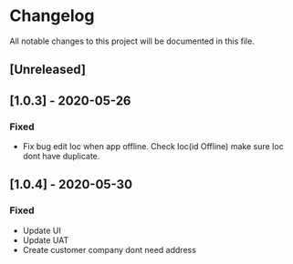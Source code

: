 # Changelog

All notable changes to this project will be documented in this file.

## [Unreleased]

## [1.0.3] - 2020-05-26

### Fixed
- Fix bug edit Ioc when app offline. Check Ioc(id Offline) make sure Ioc dont have duplicate.


## [1.0.4] - 2020-05-30

### Fixed
- Update UI
- Update UAT
- Create customer company dont need address


